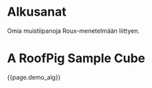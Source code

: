 # Alkusanat
Omia muistiipanoja Roux-menetelmään liittyen.

# A RoofPig Sample Cube
<div class="roofpig rp250 left" data-config="base=P1|hover=far|flags=showalg|alg=L2 D U2 B2 L B> U'+U> F U' F U' F' L> U>> U' F2 UZ R2 U F R' F' R F' R2 F R' F R F' R2 F D R2 D' R' D R D' R' D R' D' R2|algdisplay=fancy2s 2p"></div>
<span>{{page.demo_alg}}</span>
